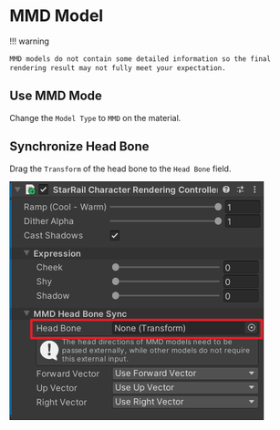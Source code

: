 # MMD Model

!!! warning

    MMD models do not contain some detailed information so the final rendering result may not fully meet your expectation.

## Use MMD Mode

Change the `Model Type` to `MMD` on the material.

## Synchronize Head Bone

Drag the `Transform` of the head bone to the `Head Bone` field.

![Synchronize Head Bone](../../assets/images/mmd-head-bone-sync.png)
